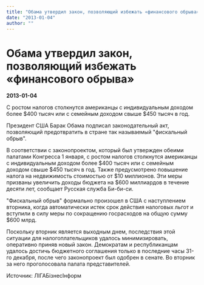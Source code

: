 ```yaml
---
title: "Обама утвердил закон, позволяющий избежать «финансового обрыва»"
date: "2013-01-04"
author: ""
---
```


# Обама утвердил закон, позволяющий избежать «финансового обрыва»

**2013-01-04** 

С ростом налогов столкнутся американцы с индивидуальным доходом более $400 тысяч или с семейным доходом свыше $450 тысяч в год.

Президент США Барак Обама подписал законодательный акт, позволяющий предотвратить в стране так называемый "фискальный обрыв".



 В соответствии с законопроектом, который был утвержден обеими  палатами Конгресса 1 января, с ростом налогов столкнутся американцы с  индивидуальным доходом более $400 тысяч или с семейным доходом свыше $450 тысяч в год. Также предусмотрено повышение налога на недвижимость  стоимостью от $10 миллионов. Эти меры призваны увеличить доходы бюджета  на $600 миллиардов в течение десяти лет, сообщает Русская служба  Би-би-си.



 "Фискальный обрыв" формально произошел в США с наступлением  вторника, когда автоматически истек срок действия налоговых льгот и  вступили в силу меры по сокращению госрасходов на общую сумму $600 млрд.



 Поскольку вторник является выходным днем, последствия этой  ситуации для налогоплательщиков удалось минимизировать, оперативно  приняв новый закон. Демократам и республиканцам удалось достичь  бюджетного соглашения только в последние часы 31-го декабря, после чего  законопроект был одобрен в сенате. Во вторник за него проголосовала  палата представителей.



 Источник: ЛIГАБiзнесIнформ